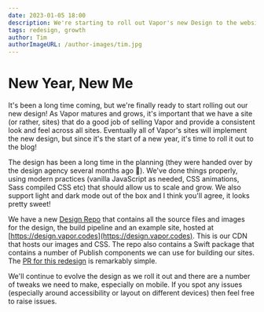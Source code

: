 ```yaml
---
date: 2023-01-05 18:00
description: We're starting to roll out Vapor's new Design to the websites!
tags: redesign, growth
author: Tim
authorImageURL: /author-images/tim.jpg
---
```

# New Year, New Me

It's been a long time coming, but we're finally ready to start rolling out our new design! As Vapor matures and grows, it's important that we have a site (or rather, sites) that do a good job of selling Vapor and provide a consistent look and feel across all sites. Eventually all of Vapor's sites will implement the new design, but since it's the start of a new year, it's time to roll it out to the blog!

The design has been a long time in the planning (they were handed over by the design agency several months ago 😬). We've done things properly, using modern practices (vanilla JavaScript as needed, CSS animations, Sass compiled CSS etc) that should allow us to scale and grow. We also support light and dark mode out of the box and I think you'll agree, it looks pretty sweet!

We have a new [Design Repo](https://github.com/vapor/design) that contains all the source files and images for the design, the build pipeline and an example site, hosted at [https://design.vapor.codes](https://design.vapor.codes). This is our CDN that hosts our images and CSS. The repo also contains a Swift package that contains a number of Publish components we can use for building our sites. The [PR for this redesign](https://github.com/vapor/blog/pull/65) is remarkably simple.

We'll continue to evolve the design as we roll it out and there are a number of tweaks we need to make, especially on mobile. If you spot any issues (especially around accessibility or layout on different devices) then feel free to raise issues. 